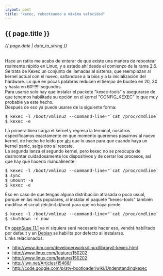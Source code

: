 ```yaml
---
layout: post
title: "kexec, rebooteando a máxima velocidad"
---
```


## {{ page.title }}
###### {{ page.date | date_to_string }}

<div class="p">Hace un ratito me acabo de enterar de que existe una manera de rebootear realmente rápido en Linux, y a estado ahí desde el comienzo de la rama 2.6. Se trata de Kexec un conjunto de llamadas al sistema, que reemplazan al kernel actual con el nuevo, saltandose a la bios y a la inicialización del hardware. Lo que en pocas palabras reducen el tiempo de booteo en 20, 30 y hasta en 60!!!!!! segundos.
</div>
<div class="p">Para usarse solo hay que instalar el packete "kexec-tools" y asegurarse de que tenemos habilitada su opción en el kernel "CONFIG_KEXEC" lo que muy probable ya este hecho.
</div>

<div class="p">Después de eso ya puede usarse de la siguiente forma:
</div>

<pre class="sh_sh">
$ kexec -l /boot/vmlinuz --command-line="`cat /proc/cmdline`" --initrd=/boot/initrd
$ kexec -e
</pre>

<div class="p">La primera línea carga el kernel y regresa la terminal, nosotros especificamos exactamente en que momento queremos pasarnos al nuevo kernel, de hecho he leído por <a href="http://www.redhat.com/docs/en-US/Red_Hat_Enterprise_MRG/1.0/html/Realtime_Tuning_Guide/sect-Realtime_Tuning_Guide-Realtime_Specific_Tuning-Using_kdump_and_kexec_with_the_RT_kernel.html">ahi</a> que lo usan para que cuando haya un kernel panic, salga otro al rescate.
</div>

<div class="p">La segunda lanza el segundo kernel, pero kexec no se preocupa de desmontar cuidadosamente los dispositivos y de cerrar los procesos, así que hay que hacerlo manualmente:
</div>

<pre class="sh_sh">
$ kexec -l /boot/vmlinuz --command-line="`cat /proc/cmdline`" --initrd=/boot/initrd
$ sync
$ umount -a
$ kexec -e
</pre>

<div class="p">Eso en caso de que tengas alguna distribución atrasada o poco usual, porque en las más populares, al instalar el paquete "kexec-tools" también modifica el script /etc/init.d/boot para que no haya pierde.
</div>

<pre class="sh_sh">
$ kexec -l /boot/vmlinuz --command-line="`cat /proc/cmdline`" --initrd=/boot/initrd
$ shutdown -r now
</pre>

<div class="p">En <a href="http://lizards.opensuse.org/2008/10/13/automatic-reboot-with-kexec/">openSuse 11.1</a> ya ni siquiera será necesario hacer eso, vendrá habilitado por default y en <a href="http://bugs.debian.org/cgi-bin/bugreport.cgi?bug">Debian</a> se habilita por defecto al instalarse.
</div>

<div class="p">Links relacionados:
</div>

<ul>
    <li><a href="http://www.ibm.com/developerworks/linux/library/l-kexec.html" target="_blank">http://www.ibm.com/developerworks/linux/library/l-kexec.html</a></li>
    <li><a href="http://www.linux.com/feature/150202" target="_blank">http://www.linux.com/feature/150202</a></li>
    <li><a href="http://ubuntuforums.org/showthread.php?t=785347" target="_blank">http://www.linux.com/feature/150202</a></li>
    <li><a href="http://lwn.net/Articles/15468/" target="_blank">http://lwn.net/Articles/15468/</a></li>
    <li><a href="http://code.google.com/p/atv-bootloader/wiki/Understandingkexec" target="_blank">http://code.google.com/p/atv-bootloader/wiki/Understandingkexec</a></li>
</ul>
